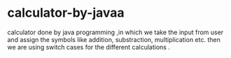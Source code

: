 # calculator-by-javaa
calculator  done by java programming ,in which we take the input from user and assign the symbols like addition, substraction, multiplication etc.  then we are using switch cases for the different calculations .
